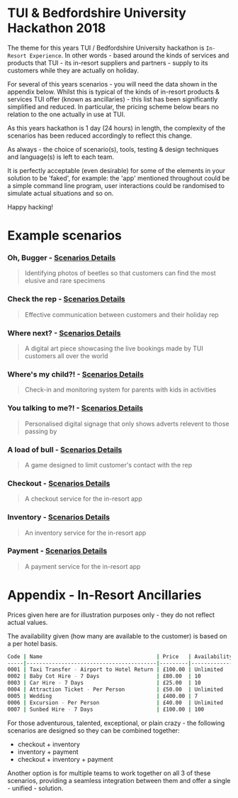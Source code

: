 # TUI &amp; Bedfordshire University Hackathon 2018

The theme for this years TUI / Bedfordshire University hackathon is `In-Resort Experience`.  In other words - based around the kinds of services and products that TUI - its in-resort suppliers and partners - supply to its customers while they are actually on holiday.

For several of this years scenarios - you will need the data shown in the appendix below.  Whilst this is typical of the kinds of in-resort products & services TUI offer (known as ancillaries) - this list has been significantly simplified and reduced.  In particular, the pricing scheme below bears no relation to the one actually in use at TUI.

As this years hackathon is 1 day (24 hours) in length, the complexity of the scenarios has been reduced accordingly to reflect this change.

As always - the choice of scenario(s), tools, testing & design techniques and language(s) is left to each team.

It is perfectly acceptable (even desirable) for some of the elements in your solution to be 'faked', for example: the 'app' mentioned throughout could be a simple command line program, user interactions could be randomised to simulate actual situations and so on.

Happy hacking!

# Example scenarios
### Oh, Bugger - [Scenarios Details](scenarios/oh-bugger.md)
> Identifying photos of beetles so that customers can find the most elusive and rare specimens
### Check the rep - [Scenarios Details](scenarios/check-the-rep.md)
> Effective communication between customers and their holiday rep
### Where next? - [Scenarios Details](scenarios/where-next.md)
> A digital art piece showcasing the live bookings made by TUI customers all over the world
### Where's my child?! - [Scenarios Details](scenarios/wheres-my-child.md)
> Check-in and monitoring system for parents with kids in activities
### You talking to me?! - [Scenarios Details](scenarios/you-talking-to-me.md)
> Personalised digital signage that only shows adverts relevent to those passing by

### A load of bull - [Scenarios Details](scenarios/a-load-of-bull.md)
> A game designed to limit customer's contact with the rep

### Checkout - [Scenarios Details](scenarios/checkout.md)
> A checkout service for the in-resort app
### Inventory - [Scenarios Details](scenarios/inventory.md)
> An inventory service for the in-resort app
### Payment - [Scenarios Details](scenarios/payment.md)
> A payment service for the in-resort app


# Appendix - In-Resort Ancillaries

Prices given here are for illustration purposes only - they do not reflect actual values.

The availability given (how many are available to the customer) is based on a per hotel basis.


```bash
Code | Name                                    | Price   | Availability
-----|-----------------------------------------|---------|-------------
0001 | Taxi Transfer - Airport to Hotel Return | £100.00 | Unlimited
0002 | Baby Cot Hire - 7 Days                  | £80.00  | 10
0003 | Car Hire - 7 Days                       | £25.00  | 10
0004 | Attraction Ticket - Per Person          | £50.00  | Unlimited
0005 | Wedding                                 | £400.00 | 7
0006 | Excursion - Per Person                  | £40.00  | Unlimited
0007 | Sunbed Hire - 7 Days                    | £100.00 | 100
```

For those adventurous, talented, exceptional, or plain crazy - the following scenarios are designed so they can be combined together:

* checkout + inventory
* inventory + payment
* checkout + inventory + payment

Another option is for multiple teams to work together on all 3 of these scenarios, providing a seamless integration between them and offer a single - unified - solution.


